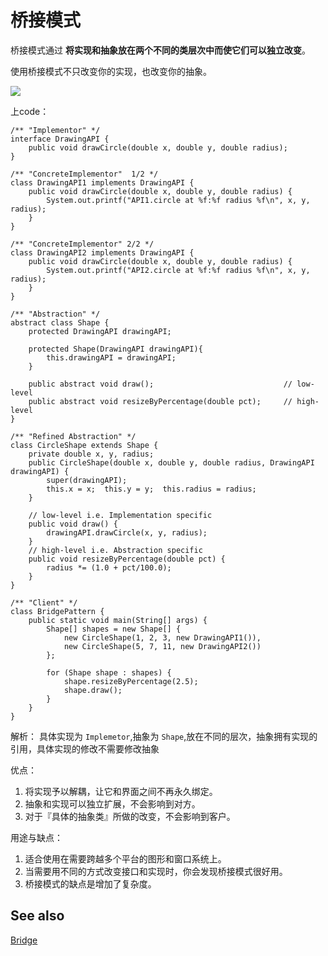 # 桥接模式

桥接模式通过 **将实现和抽象放在两个不同的类层次中而使它们可以独立改变**。  

使用桥接模式不只改变你的实现，也改变你的抽象。

![](http://ww4.sinaimg.cn/large/98900c07jw1f6ef0jrt68j20rs0dwq4l.jpg)



上code：  

```
/** "Implementor" */
interface DrawingAPI {
    public void drawCircle(double x, double y, double radius);
}

/** "ConcreteImplementor"  1/2 */
class DrawingAPI1 implements DrawingAPI {
    public void drawCircle(double x, double y, double radius) {
        System.out.printf("API1.circle at %f:%f radius %f\n", x, y, radius);
    }
}

/** "ConcreteImplementor" 2/2 */
class DrawingAPI2 implements DrawingAPI {
    public void drawCircle(double x, double y, double radius) {
        System.out.printf("API2.circle at %f:%f radius %f\n", x, y, radius);
    }
}

/** "Abstraction" */
abstract class Shape {
    protected DrawingAPI drawingAPI;

    protected Shape(DrawingAPI drawingAPI){
        this.drawingAPI = drawingAPI;
    }

    public abstract void draw();                             // low-level
    public abstract void resizeByPercentage(double pct);     // high-level
}

/** "Refined Abstraction" */
class CircleShape extends Shape {
    private double x, y, radius;
    public CircleShape(double x, double y, double radius, DrawingAPI drawingAPI) {
        super(drawingAPI);
        this.x = x;  this.y = y;  this.radius = radius;
    }

    // low-level i.e. Implementation specific
    public void draw() {
        drawingAPI.drawCircle(x, y, radius);
    }
    // high-level i.e. Abstraction specific
    public void resizeByPercentage(double pct) {
        radius *= (1.0 + pct/100.0);
    }
}

/** "Client" */
class BridgePattern {
    public static void main(String[] args) {
        Shape[] shapes = new Shape[] {
            new CircleShape(1, 2, 3, new DrawingAPI1()),
            new CircleShape(5, 7, 11, new DrawingAPI2())
        };

        for (Shape shape : shapes) {
            shape.resizeByPercentage(2.5);
            shape.draw();
        }
    }
}
```


解析： 
具体实现为 `Implemetor`,抽象为 `Shape`,放在不同的层次，抽象拥有实现的引用，具体实现的修改不需要修改抽象




优点：

1. 将实现予以解耦，让它和界面之间不再永久绑定。
2. 抽象和实现可以独立扩展，不会影响到对方。
3. 对于『具体的抽象类』所做的改变，不会影响到客户。

用途与缺点：

1. 适合使用在需要跨越多个平台的图形和窗口系统上。
2. 当需要用不同的方式改变接口和实现时，你会发现桥接模式很好用。
3. 桥接模式的缺点是增加了复杂度。


## See also  

[Bridge](https://en.wikipedia.org/wiki/Bridge_pattern)
